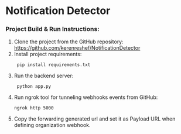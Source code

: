 # Notification Detector

### Project Build & Run Instructions:
1. Clone the project from the GitHub repository:
    https://github.com/kerenreshef/NotificationDetector
2. Install project requirements: 
   ```console
    pip install requirements.txt
    ```
3. Run the backend server:
   ```console
    python app.py
    ```
4. Run ngrok tool for tunneling webhooks events from GitHub:
    ```console
    ngrok http 5000
    ```
5. Copy the forwarding generated url and set it as Payload URL when defining organization webhook.
